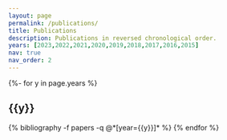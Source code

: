 ```yaml
---
layout: page
permalink: /publications/
title: Publications
description: Publications in reversed chronological order.
years: [2023,2022,2021,2020,2019,2018,2017,2016,2015]
nav: true
nav_order: 2
---
```

<!-- _pages/publications.md -->
<div class="publications">

{%- for y in page.years %}
  <h2 class="year">{{y}}</h2>
  {% bibliography -f papers -q @*[year={{y}}]* %}
{% endfor %}

</div>
